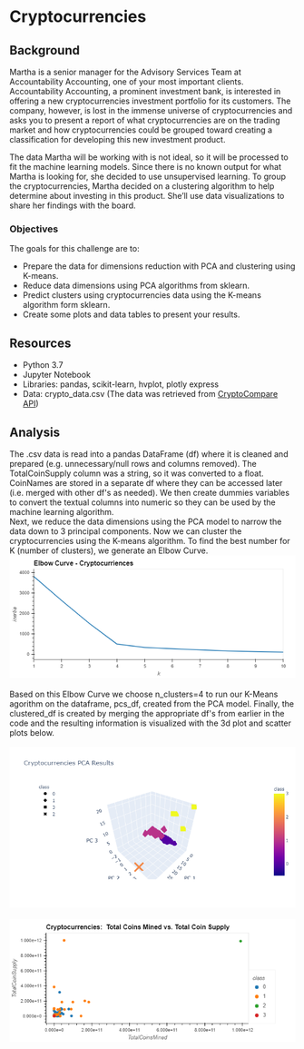 # Cryptocurrencies

## Background
Martha is a senior manager for the Advisory Services Team at Accountability Accounting, one of your most important clients. Accountability Accounting, a prominent investment bank, is interested in offering a new cryptocurrencies investment portfolio for its customers. The company, however, is lost in the immense universe of cryptocurrencies and asks you to present a report of what cryptocurrencies are on the trading market and how cryptocurrencies could be grouped toward creating a classification for developing this new investment product.

The data Martha will be working with is not ideal, so it will be processed to fit the machine learning models. Since there is no known output for what Martha is looking for, she decided to use unsupervised learning. To group the cryptocurrencies, Martha decided on a clustering algorithm to help determine about investing in this product. She’ll use data visualizations to share her findings with the board.

### Objectives
The goals for this challenge are to:

* Prepare the data for dimensions reduction with PCA and clustering using K-means.
* Reduce data dimensions using PCA algorithms from sklearn.
* Predict clusters using cryptocurrencies data using the K-means algorithm form sklearn.
* Create some plots and data tables to present your results.

## Resources
* Python 3.7
* Jupyter Notebook
* Libraries:  pandas, scikit-learn, hvplot, plotly express
* Data: crypto_data.csv (The data was retrieved from [CryptoCompare API](https://min-api.cryptocompare.com/data/all/coinlist))

## Analysis
The .csv data is read into a pandas DataFrame (df) where it is cleaned and prepared (e.g. unnecessary/null rows and columns removed).  The TotalCoinSupply column was a string, so it was converted to a float.  CoinNames are stored in a separate df where they can be accessed later (i.e. merged with other df's as needed).  We then create dummies variables to convert the textual columns into numeric so they can be used by the machine learning algorithm.  
Next, we reduce the data dimensions using the PCA model to narrow the data down to 3 principal components.  Now we can cluster the cryptocurrencies using the K-means algorithm.  To find the best number for K (number of clusters), we generate an Elbow Curve.  <br>
![elbow_curve](Images/elbow_curve.png) <br>
<br>
Based on this Elbow Curve we choose n_clusters=4 to run our K-Means agorithm on the dataframe, pcs_df, created from the PCA model.  Finally, the clustered_df is created by merging the appropriate df's from earlier in the code and the resulting information is visualized with the 3d plot and scatter plots below. <br>
<br>
![3d_plot](Images/3d_plot.png)<br>
<br>
![hv_scatter](Images/hv_scatter.png)